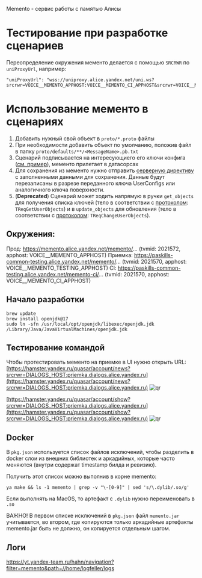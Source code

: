 Memento - сервис работы с памятью Алисы

# Тестирование при разработке сценариев
Переопределение окружения мементо делается с помощью `SRCRWR` по `uniProxyUrl`, например:
```
"uniProxyUrl": "wss://uniproxy.alice.yandex.net/uni.ws?srcrwr=VOICE__MEMENTO_APPHOST:VOICE__MEMENTO_CI_APPHOST&srcrwr=VOICE__MEMENTO:VOICE__MEMENTO_CI"
```

# Использование мементо в сценариях
1. Добавить нужный свой объект в `proto/*.proto` файлы
2. При необходимости добавить объект по умолчанию, положив файл в папку `proto/defaults/**/<MessageName>.pb.txt`
3. Сценарий подписывается на интересующиего его ключи конфига ([см. пример](https://a.yandex-team.ru/arc/trunk/arcadia/alice/megamind/configs/production/scenarios/AliceShow.pb.txt?rev=r9228703#L25)), мементо прилетает в датасорсах
4. Для сохранения из мементо нужно отправить [серверную директиву](https://a.yandex-team.ru/arc/trunk/arcadia/alice/megamind/protos/scenarios/directives.proto?rev=r9217063#L2418) с заполненными данными для сохранения. Данные будут перезаписаны в разрезе переданного ключа UserConfigs или аналогичного ключа поверхности.
5. (**Deprecated**) Сценарий может ходить напрямую в ручки `get_objects` для получения списка ключей (тело в соответствии с [протоколом](https://a.yandex-team.ru/arc/trunk/arcadia/alice/memento/proto/api.proto): `TReqGetUserObjects`) и в `update_objects` для обновления (тело в соответствии с [протоколом](https://a.yandex-team.ru/arc/trunk/arcadia/alice/memento/proto/api.proto): `TReqChangeUserObjects`).

## Окружения:
Прод: https://memento.alice.yandex.net/memento/... (tvmid: 2021572, apphost: VOICE__MEMENTO_APPHOST)
Приемка: https://paskills-common-testing.alice.yandex.net/memento/... (tvmid: 2021570, apphost: VOICE__MEMENTO_TESTING_APPHOST)
CI: https://paskills-common-testing.alice.yandex.net/memento-ci/... (tvmid: 2021570, apphost: VOICE__MEMENTO_CI_APPHOST)



## Начало разработки
```
brew update
brew install openjdk@17
sudo ln -sfn /usr/local/opt/openjdk/libexec/openjdk.jdk /Library/Java/JavaVirtualMachines/openjdk.jdk
```

## Тестирование командой
Чтобы протестировать мементо на приемке в UI нужно открыть URL:
[https://hamster.yandex.ru/quasar/account/news?srcrwr=DIALOGS_HOST:priemka.dialogs.alice.yandex.ru](https://hamster.yandex.ru/quasar/account/news?srcrwr=DIALOGS_HOST:priemka.dialogs.alice.yandex.ru)
![qr](https://qr2.yandex.net/?text=https://hamster.yandex.ru/quasar/account/news?srcrwr=DIALOGS_HOST:priemka.dialogs.alice.yandex.ru "QR")

[https://hamster.yandex.ru/quasar/account/show?srcrwr=DIALOGS_HOST:priemka.dialogs.alice.yandex.ru](https://hamster.yandex.ru/quasar/account/show?srcrwr=DIALOGS_HOST:priemka.dialogs.alice.yandex.ru)
![qr](https://qr2.yandex.net/?text=https://hamster.yandex.ru/quasar/account/show?srcrwr=DIALOGS_HOST:priemka.dialogs.alice.yandex.ru "QR")


## Docker

В `pkg.json` используется список файлов исключений, чтобы разделить в docker слои из внешних библиотек
и аркадийных, которые часто меняются (внутри содержат timestamp билда и ревизию).

Получить этот список можно выполнив в корне memento:
```
ya make && ls -1 memento | grep -v "\-[0-9]" | sed 's/\.dylib/.so/g'
```

Если выполнять на MacOS, то артефакт с `.dylib` нужно переименовать в `.so`

ВАЖНО!
В первом списке исключений в `pkg.json` файл `memento.jar` учитывается, во втором, где копируются только аркадийные артефакты memento.jar быть не должно, он копируется отдельным шагом.

## Логи
https://yt.yandex-team.ru/hahn/navigation?filter=memento&path=//home/logfeller/logs

